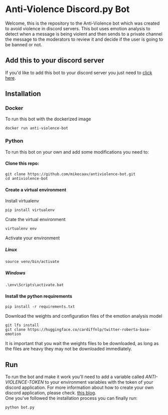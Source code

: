 # Anti-Violence Discord.py Bot
Welcome, this is the repository to the Anti-Violence bot which
was created to avoid violence in discord servers. This bot uses emotion analysis to detect when a message is being violent
and then sends to a private channel the message to the moderators to
review it and decide if the user is going to be banned or not.

## Add this to your discord server
If you'd like to add this bot to your discord server you just need to
<a href='https://discord.com/api/oauth2/authorize?client_id=859471254703833099&permissions=8&scope=bot'>click here</a>.


## Installation
### Docker
To run this bot with the dockerized image
```
docker run anti-violence-bot
```

### Python
To run this bot on your own and add some modifications you need to: <br/>
#### Clone this repo:
```
git clone https://github.com/mikecaav/antiviolence-bot.git
cd antiviolence-bot
```

#### Create a virtual environment
Install virtualenv
```
pip install virtualenv
```
Crate the virtual environment
```
virtualenv env
```
Activate your environment
##### Linux
```
source venv/bin/activate
```
##### Windows
```
.\env\Scripts\activate.bat
```

#### Install the python requirements

```
pip install -r requirements.txt
```

Download the weights and configuration files of the emotion analysis model
```
git lfs install
git clone https://huggingface.co/cardiffnlp/twitter-roberta-base-emotion
```
It is important that you wait the weights files to be downloaded, as long
as the files are heavy they may not be downloaded immediately.


## Run
To run the bot and make it work you'll need to add a variable called 
<i>ANTI-VIOLENCE-TOKEN</i> to your environment variables with the token of your
discord application. For more information about how to create your
own discord application, please check. 
<a href='https://www.freecodecamp.org/news/create-a-discord-bot-with-python/'>this blog</a>.
</br>
One you've followed the installation process you can finally run:
```
python bot.py
```
